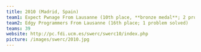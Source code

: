 ```yaml
---
title: 2010 (Madrid, Spain)
team1: Expect Pwnage From Lausanne (10th place, **bronze medal**; 2 problems solved)
team2: Edgy Programmers From Lausanne (16th place; 1 problem solved)
teams: 39
website: http://pc.fdi.ucm.es/swerc/swerc10/index.php
picture: /images/swerc/2010.jpg
---
```

